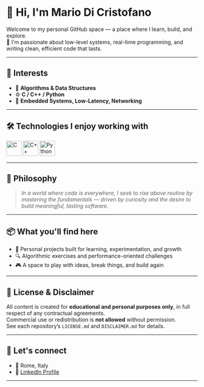 # 👋 Hi, I'm Mario Di Cristofano

Welcome to my personal GitHub space — a place where I learn, build, and explore.  
🔧 I'm passionate about low-level systems, real-time programming, and writing clean, efficient code that lasts.

---

## 🧠 Interests

- 🧩 **Algorithms & Data Structures**  
- ⚙️ **C / C++ / Python**  
- 📡 **Embedded Systems, Low-Latency, Networking**

---

## 🛠 Technologies I enjoy working with

<p align="left">
  <img src="https://raw.githubusercontent.com/abrahamcalf/programming-languages-logos/master/src/c/c_64x64.png" width="40" alt="C" title="C"/>
  <img src="https://upload.wikimedia.org/wikipedia/commons/thumb/1/18/ISO_C%2B%2B_Logo.svg/64px-ISO_C%2B%2B_Logo.svg.png" width="40" alt="C++" title="C++"/>
  <img src="https://upload.wikimedia.org/wikipedia/commons/thumb/c/c3/Python-logo-notext.svg/64px-Python-logo-notext.svg.png" width="40" alt="Python" title="Python"/>
</p>

---

## 🎯 Philosophy

> *In a world where code is everywhere, I seek to rise above routine by mastering the fundamentals — driven by curiosity and the desire to build meaningful, lasting software.*

---

## 📦 What you'll find here

- 📂 Personal projects built for learning, experimentation, and growth  
- 🔍 Algorithmic exercises and performance-oriented challenges  
- 🎮 A space to play with ideas, break things, and build again

---

## 🔐 License & Disclaimer

All content is created for **educational and personal purposes only**, in full respect of any contractual agreements.  
Commercial use or redistribution is **not allowed** without permission.  
See each repository’s `LICENSE.md` and `DISCLAIMER.md` for details.

---

## 🤝 Let's connect

- 📍 Rome, Italy  
- 💼 [LinkedIn Profile](https://www.linkedin.com/in/mario-di-cristofano-b485b8321)

---
